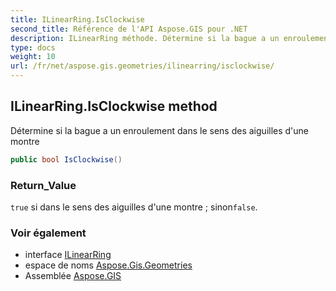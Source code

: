 ```yaml
---
title: ILinearRing.IsClockwise
second_title: Référence de l'API Aspose.GIS pour .NET
description: ILinearRing méthode. Détermine si la bague a un enroulement dans le sens des aiguilles dune montre
type: docs
weight: 10
url: /fr/net/aspose.gis.geometries/ilinearring/isclockwise/
---
```

## ILinearRing.IsClockwise method

Détermine si la bague a un enroulement dans le sens des aiguilles d'une montre

```csharp
public bool IsClockwise()
```

### Return_Value

`true` si dans le sens des aiguilles d'une montre ; sinon`false`.

### Voir également

* interface [ILinearRing](../)
* espace de noms [Aspose.Gis.Geometries](../../ilinearring/)
* Assemblée [Aspose.GIS](../../../)


